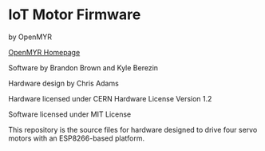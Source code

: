 IoT Motor Firmware
==================
by OpenMYR

[OpenMYR Homepage](http://www.OpenMYR.com/)

Software by Brandon Brown and Kyle Berezin

Hardware design by Chris Adams

Hardware licensed under CERN Hardware License Version 1.2

Software licensed under MIT License

This repository is the source files for hardware designed to drive four servo motors with an ESP8266-based platform.
